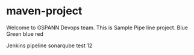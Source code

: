 # maven-project ##

Welcome to GSPANN Devops team.
This is Sample Pipe line project.
Blue
Green
blue
red

Jenkins pipeline sonarqube  test
12
